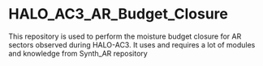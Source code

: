 # HALO_AC3_AR_Budget_Closure
This repository is used to perform the moisture budget closure for AR sectors observed during HALO-AC3. It uses and requires a lot of modules and knowledge from Synth_AR repository
